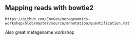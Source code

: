 ## Mapping reads with bowtie2
```
https://github.com/EnvGen/metagenomics-workshop/blob/master/source/annotation/quantification.rst
```
Also great metagenome workshop
